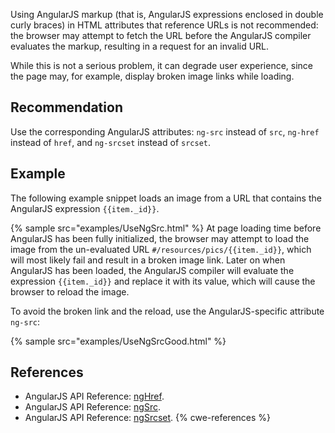 Using AngularJS markup (that is, AngularJS expressions enclosed in double curly braces) in HTML attributes that reference URLs is not recommended: the browser may attempt to fetch the URL before the AngularJS compiler evaluates the markup, resulting in a request for an invalid URL.

While this is not a serious problem, it can degrade user experience, since the page may, for example, display broken image links while loading.


## Recommendation
Use the corresponding AngularJS attributes: `ng-src` instead of `src`, `ng-href` instead of `href`, and `ng-srcset` instead of `srcset`.


## Example
The following example snippet loads an image from a URL that contains the AngularJS expression `{{item._id}}`.

{% sample src="examples/UseNgSrc.html" %}
At page loading time before AngularJS has been fully initialized, the browser may attempt to load the image from the un-evaluated URL `#/resources/pics/{{item._id}}`, which will most likely fail and result in a broken image link. Later on when AngularJS has been loaded, the AngularJS compiler will evaluate the expression `{{item._id}}` and replace it with its value, which will cause the browser to reload the image.

To avoid the broken link and the reload, use the AngularJS-specific attribute `ng-src`:

{% sample src="examples/UseNgSrcGood.html" %}

## References
* AngularJS API Reference: [ngHref](https://docs.angularjs.org/api/ng/directive/ngHref).
* AngularJS API Reference: [ngSrc](https://docs.angularjs.org/api/ng/directive/ngSrc).
* AngularJS API Reference: [ngSrcset](https://docs.angularjs.org/api/ng/directive/ngSrcset).
{% cwe-references %}
